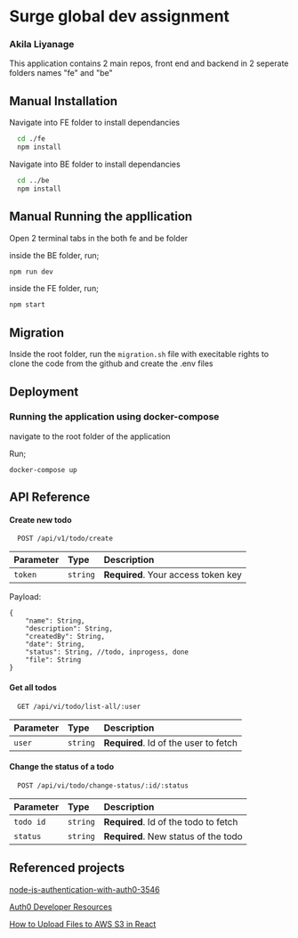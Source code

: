 

# Surge global dev assignment
### Akila Liyanage

This application contains 2 main repos, front end and backend in 2 seperate folders names "fe" and "be"



## Manual Installation

Navigate into FE folder to install dependancies

```bash
  cd ./fe
  npm install
```

Navigate into BE folder to install dependancies

```bash
  cd ../be
  npm install
```

## Manual Running the appllication

Open 2 terminal tabs in the both fe and be folder

inside the BE folder, run;

```bash
npm run dev
```

inside the FE folder, run;

```bash
npm start
```

## Migration
Inside the root folder, run the ```migration.sh``` file with execitable rights to clone the code from the github and create the .env files



    
## Deployment

### Running the application using docker-compose
navigate to the root folder of the application

Run;

```
docker-compose up
```


## API Reference

#### Create new todo

```http
  POST /api/v1/todo/create
```

| Parameter | Type     | Description                |
| :-------- | :------- | :------------------------- |
| `token` | `string` | **Required**. Your access token key |

Payload:

```
{
    "name": String,
    "description": String,
    "createdBy": String,
    "date": String,
    "status": String, //todo, inprogess, done
    "file": String
}
```

#### Get all todos

```http
  GET /api/vi/todo/list-all/:user
```

| Parameter | Type     | Description                       |
| :-------- | :------- | :-------------------------------- |
| `user`      | `string` | **Required**. Id of the user to fetch |


#### Change the status of a todo

```http
  POST /api/vi/todo/change-status/:id/:status
```

| Parameter | Type     | Description                       |
| :-------- | :------- | :-------------------------------- |
| `todo id`      | `string` | **Required**. Id of the todo to fetch |
| `status`      | `string` | **Required**. New status of the todo |


## Referenced projects

[node-js-authentication-with-auth0-3546](https://dev.to/itz_salemm/node-js-authentication-with-auth0-3546)

[Auth0 Developer Resources](https://developer.auth0.com/resources/code-samples/full-stack/hello-world/basic-role-based-access-control/spa/react-javascript/express-javascript)

[How to Upload Files to AWS S3 in React](https://javascript.plainenglish.io/how-to-upload-files-to-aws-s3-in-react-591e533d615e)

